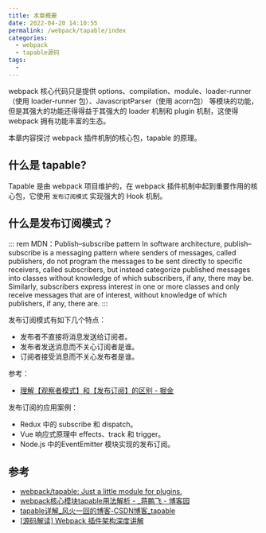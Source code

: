 ```yaml
---
title: 本章概要
date: 2022-04-20 14:10:55
permalink: /webpack/tapable/index
categories:
  - webpack
  - tapable源码
tags:
  - 
---
```


webpack 核心代码只是提供 options、compilation、module、loader-runner（使用 loader-runner 包）、JavascriptParser（使用 acorn包） 等模块的功能，但是其强大的功能还得得益于其强大的 loader 机制和 plugin 机制，这使得 webpack 拥有功能丰富的生态。

本章内容探讨 webpack 插件机制的核心包，tapable 的原理。

<!-- more -->

## 什么是 tapable?

Tapable 是由 webpack 项目维护的，在 webpack 插件机制中起到重要作用的核心包，它使用 `发布订阅模式` 实现强大的 Hook 机制。

## 什么是发布订阅模式？

::: rem MDN：Publish–subscribe pattern
In software architecture, publish–subscribe is a messaging pattern where senders of messages, called publishers, do not program the messages to be sent directly to specific receivers, called subscribers, but instead categorize published messages into classes without knowledge of which subscribers, if any, there may be. Similarly, subscribers express interest in one or more classes and only receive messages that are of interest, without knowledge of which publishers, if any, there are.
:::

发布订阅模式有如下几个特点：

- 发布者不直接将消息发送给订阅者。
- 发布者发送消息而不关心订阅者是谁。
- 订阅者接受消息而不关心发布者是谁。

参考：

- [理解【观察者模式】和【发布订阅】的区别 - 掘金](https://juejin.cn/post/6978728619782701087)

发布订阅的应用案例：

- Redux 中的 subscribe 和 dispatch。
- Vue 响应式原理中 effects、track 和 trigger。
- Node.js 中的EventEmitter 模块实现的发布订阅。

## 参考

- [webpack/tapable: Just a little module for plugins.](https://github.com/webpack/tapable)
- [webpack核心模块tapable用法解析 - _蒋鹏飞 - 博客园](https://www.cnblogs.com/dennisj/p/14538668.html)
- [tapable详解_风火一回的博客-CSDN博客_tapable](https://blog.csdn.net/mafan121/article/details/113120081)
- [[源码解读] Webpack 插件架构深度讲解](https://mp.weixin.qq.com/s/tXkGx6Ckt9ucT2o8tNM-8w)